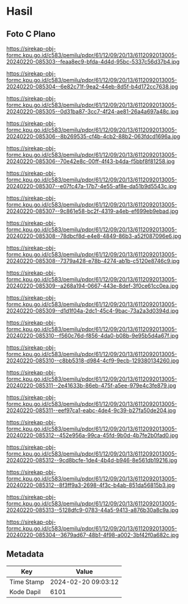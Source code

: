 # Hasil

## Foto C Plano

https://sirekap-obj-formc.kpu.go.id/c583/pemilu/pdpr/61/12/09/20/13/6112092013005-20240220-085303--feaa8ec9-bfda-4d4d-95bc-5337c56d37b4.jpg

https://sirekap-obj-formc.kpu.go.id/c583/pemilu/pdpr/61/12/09/20/13/6112092013005-20240220-085304--6e82c71f-9ea2-44eb-8d5f-b4d172cc7638.jpg

https://sirekap-obj-formc.kpu.go.id/c583/pemilu/pdpr/61/12/09/20/13/6112092013005-20240220-085305--0d31ba87-3cc7-4f24-ae81-26a4a697a48c.jpg

https://sirekap-obj-formc.kpu.go.id/c583/pemilu/pdpr/61/12/09/20/13/6112092013005-20240220-085306--8b269535-cf4b-4cb2-88b2-063fdcd1696a.jpg

https://sirekap-obj-formc.kpu.go.id/c583/pemilu/pdpr/61/12/09/20/13/6112092013005-20240220-085306--70e42e8c-00ff-4f43-b4da-f5bbf8f81258.jpg

https://sirekap-obj-formc.kpu.go.id/c583/pemilu/pdpr/61/12/09/20/13/6112092013005-20240220-085307--e07fc47a-17b7-4e55-af8e-da51b9d5543c.jpg

https://sirekap-obj-formc.kpu.go.id/c583/pemilu/pdpr/61/12/09/20/13/6112092013005-20240220-085307--9c861e58-bc2f-4319-a4eb-ef699eb9ebad.jpg

https://sirekap-obj-formc.kpu.go.id/c583/pemilu/pdpr/61/12/09/20/13/6112092013005-20240220-085308--78dbcf8d-e4e8-4849-86b3-a52f087096e6.jpg

https://sirekap-obj-formc.kpu.go.id/c583/pemilu/pdpr/61/12/09/20/13/6112092013005-20240220-085308--7379a428-e78b-4274-ab1b-c5120e8746c9.jpg

https://sirekap-obj-formc.kpu.go.id/c583/pemilu/pdpr/61/12/09/20/13/6112092013005-20240220-085309--a268a194-0667-443e-8def-3f0ce61cc0ea.jpg

https://sirekap-obj-formc.kpu.go.id/c583/pemilu/pdpr/61/12/09/20/13/6112092013005-20240220-085309--d1d1f04a-2dc1-45c4-9bac-73a2a3d0394d.jpg

https://sirekap-obj-formc.kpu.go.id/c583/pemilu/pdpr/61/12/09/20/13/6112092013005-20240220-085310--f560c76d-f856-4da0-b08b-9e95b5d4a67f.jpg

https://sirekap-obj-formc.kpu.go.id/c583/pemilu/pdpr/61/12/09/20/13/6112092013005-20240220-085310--c8bb5318-d984-4cf9-9ecb-129380134260.jpg

https://sirekap-obj-formc.kpu.go.id/c583/pemilu/pdpr/61/12/09/20/13/6112092013005-20240220-085311--2e41633b-86eb-475f-a5ee-979e4c3fe879.jpg

https://sirekap-obj-formc.kpu.go.id/c583/pemilu/pdpr/61/12/09/20/13/6112092013005-20240220-085311--eef97ca1-eabc-4de4-9c39-b27fa50de204.jpg

https://sirekap-obj-formc.kpu.go.id/c583/pemilu/pdpr/61/12/09/20/13/6112092013005-20240220-085312--452e956a-99ca-45fd-9b0d-4b7fe2b0fad0.jpg

https://sirekap-obj-formc.kpu.go.id/c583/pemilu/pdpr/61/12/09/20/13/6112092013005-20240220-085312--9cd8bcfe-1de4-4b4d-b946-8e561db19216.jpg

https://sirekap-obj-formc.kpu.go.id/c583/pemilu/pdpr/61/12/09/20/13/6112092013005-20240220-085312--8f3ff9a3-2698-4f3c-b4ab-851da56815b3.jpg

https://sirekap-obj-formc.kpu.go.id/c583/pemilu/pdpr/61/12/09/20/13/6112092013005-20240220-085313--5128dfc9-0783-44a5-9413-a876b30a8c9a.jpg

https://sirekap-obj-formc.kpu.go.id/c583/pemilu/pdpr/61/12/09/20/13/6112092013005-20240220-085304--3679ad67-48b1-4f98-a002-3bf42f0a682c.jpg


## Metadata

| Key        | Value               |
| ---------- | ------------------- |
| Time Stamp | 2024-02-20 09:03:12 |
| Kode Dapil | 6101                |



